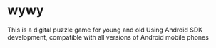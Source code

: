 # wywy
This is a digital puzzle game for young and old Using Android SDK development, compatible with all versions of Android mobile phones
